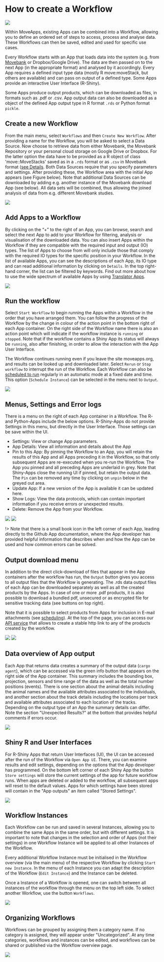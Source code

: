 # How to create a Workflow

![](../files/Workflow_example.png)

Within MoveApps, existing Apps can be combined into a Workflow, allowing you to define an ordered set of steps to access, process and analyse data. These Workflows can then be saved, edited and used for specific use cases. 

Every Workflow starts with an App that loads data into the system (e.g. from [Movebank](www.movebank.org) or Dropbox/Google Drive). The data are then passed on to the next App (in the appropriate format) and analysed by it accordingly. Every App requires a defined input type data (mostly R move:moveStack, but others are available) and can pass on output of a defined type. Some Apps provide an interactive User Interface (R-Shiny). 

Some Apps produce output products, which can be downloaded as files, in formats such as .pdf or .csv. App output data can also be downloaded as a object of the defined App output type in R format `.rds` or Python format `pickle`.

## Create a new Workflow
From the main menu, select `Workflows` and then `Create New Workflow`. After providing a name for the Workflow, you will be asked to select a Data Source. Now choose to retrieve data from either Movebank, the Movebank Repository or your personal cloud storage on Google Drive or Dropbox. For the latter option the data have to be provided as a R object of class 'move::MoveStacks' saved as in a `.rds` format or as `.csv` in Movebank format ([see Details](https://github.com/movestore/cloud-provider-download/blob/master/README.md). Both Data Sources require that you specify parameters and settings. After providing these, the Workflow area with the initial App appears (see Figure below). Note that additional Data Sources can be downloaded by adding e.g. another instance of the Movebank download App (see below). All data sets will be combined, thus allowing the joined analysis of data from e.g. different Movebank studies.

![](../files/Workflow_movebank.png)

## Add Apps to a Workflow
By clicking on the “+” to the right of an App, you can browse, search and select the next App to add to your Workflow for filtering, analysis or visualisation of the downloaded data. You can also insert Apps within the Workflow if they are compatible with the required input and output (IO) types. The list of Apps to choose from will only include those that comply with the required IO types for the specific position in your Workflow. In the list of available Apps, you can see the descriptions of each App, its IO type and can read additional information by clicking on `Details`. In the top right-hand corner, the list can be filtered by keywords. Find out more about how to use the wide spectrum of available Apps by using [Translator Apps](translator.md).

![](../files/Workflow_addApp.png)

## Run the workflow
Select `Start Workflow` to begin running the Apps within a Workflow in the order that you have arranged them. You can follow the progress of the Workflow by the change in colour of the action point in the bottom right of each App container. On the right side of the Workflow name there is also an action point which will indicate if the workflow instance is `running` or `stopped`. Note that if the workflow contains a Shiny App its status will always be `running`, also after finishing, in order to allow the interaction with the App User Interface.

The Workflow continues running even if you leave the site moveapps.org, and results can be looked up and downloaded later. Select `Rerun` or `Stop workflow` to interrupt the run of the Workflow. Each Workflow can also be [scheduled to run](scheduled_runs.md) regularly in an automatic mode at a fixed date and time. This option (`Schedule Instance`) can be selected in the menu next to `Output`.


![](../files/Workflow_menu.png)

## Menus, Settings and Error logs
There is a menu on the right of each App container in a Workflow. The R- and Python-Apps include the below options. R-Shiny-Apps do not provide Settings in this  menu, but directly in the User Interface. Those settings can be save within the UI.

- Settings: View or change App parameters.
- App Details: View all information and details about the App
- Pin to this App: By pinning the Workflow to an App, you will retain the results of this App and all Apps preceding it in the Workflow, so that only subsequent Apps are re-executed when you re-run the Workflow. The App you pinned and all preceding Apps are underlaid in grey. Note that Shiny-Apps close the running UI if pinned, but retain the output data. The `Pin` can be removed any time by clicking on `unpin` below in the greyed out area.
- Update App: If a new version of the App is available it can be updated here.
- Show Logs: View the data protocols, which can contain important information if you receive errors or unexpected results.
- Delete: Remove the App from your Workflow.

![](../files/App_menu_R.png)
![](../files/App_Pin.png)

!\> Note that there is a small book icon in the left corner of each App, leading directly to the Github App documentation, where the App developer has provided helpful information that describes when and how the App can be used and how common errors can be solved.

## Output download menu
In addition to the direct click-download of files that appear in the App containers after the workflow has run, the `Output` button gives you access to all output files that the Workflow is generating. The .rds data output files of each App can be downloaded separately as well as all the created products by the Apps. In case of one or more .pdf products, it is also possible to download a bundled pdf, unsecured or as encrypted file for sensitive tracking data (see buttons on top right).

Note that it is possible to select products from Apps for inclusion in E-mail attachments (see [scheduling](scheduled_runs.md)). At the top of the page, you can access our [API service](scheduled_runs.md#Access) that allows to create a stable http link to any of the products created by the workflow.

![](../files/output_button.png)
![](../files/output_save_view.png)

## Data overview of App output
Each App that returns data creates a summary of the output data (`cargo agent`), which can be accessed via the green info button that appears on the right side of the App container. This summary includes the bounding box, projection, sensors and time range of the data as well as the total number positions (events). There is one section about the animal details including the animal names and the available attributes associated to the individuals, and another section about the track details including the locations per track and available attributes associated to each location of the tracks. Depending on the output type of an App the summary details can differ. Note the section "Unexpected Results?" at the bottom that provides helpful comments if errors occur.

![](../files/CargoAgent_Overview.png)

## Shiny R and User Interfaces
For R-Shiny Apps that return User Interfaces (UI), the UI can be accessed after the run of the Workflow via `Open App UI`. There, you can examine results and edit settings, depending on the options that the App developer has programmed. On the bottom left corner of each Shiny App the button `Store settings` will store the current settings of the app for future workflow runs. When apps are deleted or added to the workflow, all subsequent apps will reset to the default values. Apps for which settings have been stored will contain in the "App outputs" an item called "Stored Settings".

![](../files/App_storesettings_shiny.png)

## Workflow Instances
Each Workflow can be run and saved in several Instances, allowing you to combine the same Apps in the same order, but with different settings. It is important to note that changes in the selection and order of Apps (not their settings) in one Workflow Instance will be applied to all other Instances of the Workflow.

Every additional Workflow Instance must be initialised in the Workflow overview (via the main menu) of the respective Workflow by clicking `Start new Instance`. In the menu of each Instance you can adapt the description of the Workflow (`Edit Instance`) and the Instance can be deleted. 

Once a Instance of a Workflow is opened, one can switch between all instances of the workflow through the menu on the top left side. To select another Workflow, use the button `Workflows`.

![](../files/Workflow_Instance.png)

## Organizing Workflows
Workflows can be grouped by assigning them a category name. If no category is assigned, they will appear under "Uncategorized". At any time categories, workflows and instances can be edited, and workflows can be shared or published via the Workflow overview page.


![](../files/Workflow_start.png)

